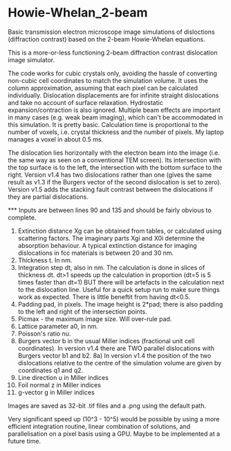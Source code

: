 # Howie-Whelan_2-beam
Basic transmission electron microscope image simulations of disloctions (diffraction contrast) based on the 2-beam Howie-Whelan equations.

This is a more-or-less functioning 2-beam diffraction contrast dislocation image simulator.

The code works for cubic crystals only, avoiding the hassle of converting non-cubic cell coordinates to match the simulation volume.  It uses the column approximation, assuming that each pixel can be calculated individually.  Dislocation displacements are for infinite straight dislocations and take no account of surface relaxation. Hydrostatic expansion/contraction is also ignored.  Multiple beam effects are important in many cases (e.g. weak beam imaging), which can't be accommodated in this simulation.  It is pretty basic. Calculation time is proportional to the number of voxels, i.e. crystal thickness and the number of pixels. My laptop manages a voxel in about 0.5 ms.

The dislocation lies horizontally with the electron beam into the image (i.e. the same way as seen on a conventional TEM screen).  Its intersection with the top surface is to the left, the intersection with the bottom surface to the right.
Version v1.4 has two dislocations rather than one (gives the same result as v1.3 if the Burgers vector of the second dislocation is set to zero).  Version v1.5 adds the stacking fault contrast between the dislocations if they are partial dislocations.


*** Inputs are between lines 90 and 135 and should be fairly obvious to complete.

1) Extinction distance Xg can be obtained from tables, or calculated using scattering factors.  The imaginary parts Xgi and X0i determine the absorption behaviour.  A typical extinction distance for imaging dislocations in fcc materials is between 20 and 30 nm.
2) Thickness t.  In nm.
3) Integration step dt, also in nm. The calculation is done in slices of thickness dt. dt>1 speeds up the calculation in proportion (dt=5 is 5 times faster than dt=1) BUT there will be artefacts in the calculation next to the dislocation line.  Useful for a quick setup run to make sure things work as expected.  There is little beneftit from having dt<0.5.
4) Padding pad, in pixels.  The image height is 2*pad; there is also padding to the left and right of the intersection points.
5) Picmax - the maximum image size.  Will over-rule pad.
6) Lattice parameter a0, in nm.
7) Poisson's ratio nu.
8) Burgers vector b in the usual Miller indices (fractional unit cell coordinates).  In version v1.4 there are TWO parallel dislocations with Burgers vector b1 and b2.
8a) In version v1.4 the position of the two dislocations relative to the centre of the simulation volume are given by coordinates q1 and q2.
9) Line direction u in Miller indices
10) Foil normal z in Miller indices
11) g-vector g in Miller indices

Images are saved as 32-bit .tif files and a .png using the default path.


Very significant speed up (10^3 - 10^5) would be possible by using a more efficient integration routine, linear combination of solutions, and parallelisation on a pixel basis using a GPU.  Maybe to be implemented at a future time.
